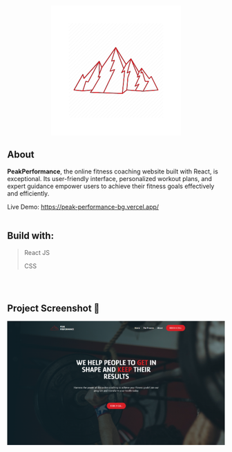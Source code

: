 <div align='center'><img src='https://github.com/Qnkisa/PeakPerformance/blob/main/public/website-logo.png?raw=true'/></div>

## About


__PeakPerformance__, the online fitness coaching website built with React, is exceptional. Its user-friendly interface, personalized workout plans, and expert guidance empower users to achieve their fitness goals effectively and efficiently.

Live Demo: https://peak-performance-bg.vercel.app/
<br>
<br>




## Build with:

> React JS
> 
> CSS

<br>
<br>



## Project Screenshot 📸

<div align='center'><img src='https://github.com/Qnkisa/PeakPerformance/blob/main/public/peakperformance-hero-real.png?raw=true'/></div>